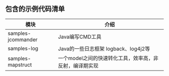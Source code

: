 ## 包含的示例代码清单

| 模块                  | 介绍                             |
|---------------------|--------------------------------|
| samples-jcommander | Java编写CMD工具                    |
| samples-log        | Java的一些日志框架 logback、log4j2等    |
| samples-mapstruct  | 一个model之间的快速转化工具，效率高，非反射，编译期实现 |
